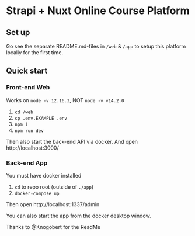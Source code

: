 # Strapi + Nuxt Online Course Platform

## Set up

Go see the separate README.md-files in `/web` & `/app` to setup this platform locally for the first time.

## Quick start

### Front-end Web

Works on `node -v 12.16.3`, NOT `node -v v14.2.0`

1. `cd /web`
2. `cp .env.EXAMPLE .env`
3. `npm i`
4. `npm run dev`

Then also start the back-end API via docker.
And open http://localhost:3000/

### Back-end App

You must have docker installed

1. `cd` to repo root (outside of `./app`)
2. `docker-compose up`

Then open http://localhost:1337/admin

You can also start the app from the docker desktop window.

Thanks to @Knogobert for the ReadMe
